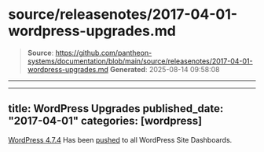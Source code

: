 # source/releasenotes/2017-04-01-wordpress-upgrades.md

> **Source**: https://github.com/pantheon-systems/documentation/blob/main/source/releasenotes/2017-04-01-wordpress-upgrades.md
> **Generated**: 2025-08-14 09:58:08

---

---
title: WordPress Upgrades
published_date: "2017-04-01"
categories: [wordpress]
---
[WordPress 4.7.4](https://codex.wordpress.org/Version_4.7.4) Has been [pushed](https://github.com/pantheon-systems/WordPress/pull/112) to all WordPress Site Dashboards.
